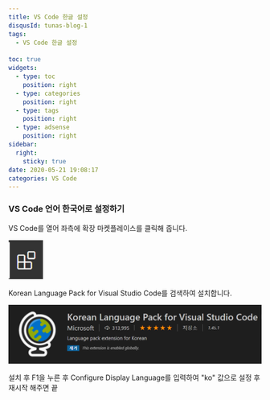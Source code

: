 ```yaml
---
title: VS Code 한글 설정
disqusId: tunas-blog-1
tags:
  - VS Code 한글 설정

toc: true
widgets:
  - type: toc
    position: right
  - type: categories
    position: right
  - type: tags
    position: right
  - type: adsense
    position: right
sidebar:
  right:
    sticky: true
date: 2020-05-21 19:08:17
categories: VS Code
---
```


### VS Code 언어 한국어로 설정하기

VS Code를 열어 좌측에 확장 마켓플레이스를 클릭해 줍니다.

![VS Code 마켓플레이스](/images/market.png)

Korean Language Pack for Visual Studio Code를 검색하여 설치합니다.

![Korean Language Pack for Visual Studio Code](/images/Language_Pack.png)

설치 후 F1을 누른 후 Configure Display Language를 입력하여 "ko" 값으로 설정 후 재시작 해주면 끝
